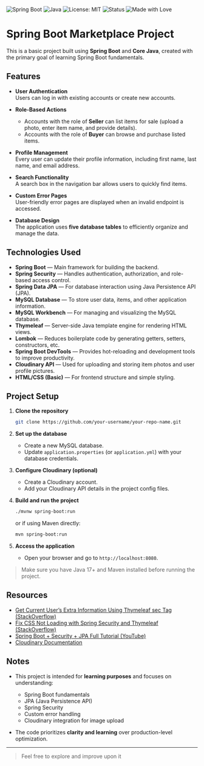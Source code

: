 
![Spring Boot](https://img.shields.io/badge/Built%20With-Spring%20Boot-brightgreen)
![Java](https://img.shields.io/badge/Java-17+-orange)
![License: MIT](https://img.shields.io/badge/License-MIT-blue.svg)
![Status](https://img.shields.io/badge/Status-Learning%20Project-yellow)
![Made with Love](https://img.shields.io/badge/Made%20with-%E2%9D%A4-red)

# Spring Boot Marketplace Project

This is a basic project built using **Spring Boot** and **Core Java**, created with the primary goal of learning Spring Boot fundamentals.

## Features

- **User Authentication**  
  Users can log in with existing accounts or create new accounts.

- **Role-Based Actions**  
  - Accounts with the role of **Seller** can list items for sale (upload a photo, enter item name, and provide details).
  - Accounts with the role of **Buyer** can browse and purchase listed items.

- **Profile Management**  
  Every user can update their profile information, including first name, last name, and email address.

- **Search Functionality**  
  A search box in the navigation bar allows users to quickly find items.

- **Custom Error Pages**  
  User-friendly error pages are displayed when an invalid endpoint is accessed.

- **Database Design**  
  The application uses **five database tables** to efficiently organize and manage the data.

## Technologies Used

- **Spring Boot** — Main framework for building the backend.
- **Spring Security** — Handles authentication, authorization, and role-based access control.
- **Spring Data JPA** — For database interaction using Java Persistence API (JPA).
- **MySQL Database** — To store user data, items, and other application information.
- **MySQL Workbench** — For managing and visualizing the MySQL database.
- **Thymeleaf** — Server-side Java template engine for rendering HTML views.
- **Lombok** — Reduces boilerplate code by generating getters, setters, constructors, etc.
- **Spring Boot DevTools** — Provides hot-reloading and development tools to improve productivity.
- **Cloudinary API** — Used for uploading and storing item photos and user profile pictures.
- **HTML/CSS (Basic)** — For frontend structure and simple styling.

## Project Setup

1. **Clone the repository**
   ```bash
   git clone https://github.com/your-username/your-repo-name.git
   ```
2. **Set up the database**
   - Create a new MySQL database.
   - Update `application.properties` (or `application.yml`) with your database credentials.

3. **Configure Cloudinary (optional)**
   - Create a Cloudinary account.
   - Add your Cloudinary API details in the project config files.

4. **Build and run the project**
   ```bash
   ./mvnw spring-boot:run
   ```
   or if using Maven directly:
   ```bash
   mvn spring-boot:run
   ```

5. **Access the application**
   - Open your browser and go to `http://localhost:8080`.

> Make sure you have Java 17+ and Maven installed before running the project.

## Resources

- [Get Current User’s Extra Information Using Thymeleaf sec Tag (StackOverflow)](https://stackoverflow.com/questions/45546327/get-current-users-extra-information-by-thymeleaf-sec-tag-working-with-spring-se)
- [Fix CSS Not Loading with Spring Security and Thymeleaf (StackOverflow)](https://stackoverflow.com/questions/54848419/cant-load-my-css-when-using-spring-security-and-thymeleaf)
- [Spring Boot + Security + JPA Full Tutorial (YouTube)](https://www.youtube.com/watch?v=YL5x8M7ludE)
- [Cloudinary Documentation](https://cloudinary.com/documentation)

## Notes

- This project is intended for **learning purposes** and focuses on understanding:
  - Spring Boot fundamentals
  - JPA (Java Persistence API)
  - Spring Security
  - Custom error handling
  - Cloudinary integration for image upload

- The code prioritizes **clarity and learning** over production-level optimization.

---

> Feel free to explore and improve upon it

